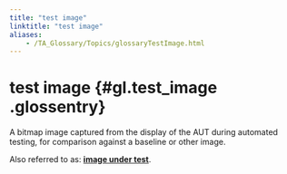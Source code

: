 ```yaml
--- 
title: "test image"
linktitle: "test image"
aliases: 
    - /TA_Glossary/Topics/glossaryTestImage.html
---
```

# test image {#gl.test_image .glossentry}

A bitmap image captured from the display of the AUT during automated testing, for comparison against a baseline or other image.

Also referred to as: **[image under test](glossaryImageUnderTest.html)**.

